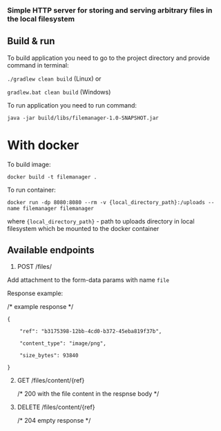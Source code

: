 ### Simple HTTP server for storing and serving arbitrary files in the local filesystem

## Build & run

To build application you need to go to the project directory and provide command in terminal:

`./gradlew clean build` (Linux) or

`gradlew.bat clean build` (Windows)

To run application you need to run command:

`java -jar build/libs/filemanager-1.0-SNAPSHOT.jar`

# With docker

To build image:

`docker build -t filemanager .`

To run container:

`docker run -dp 8080:8080 --rm -v {local_directory_path}:/uploads --name filemanager filemanager`

where `{local_directory_path}` - path to uploads directory in local filesystem which be mounted to the docker container


## Available endpoints

1. POST /files/

Add attachment to the form-data params with name `file`

Response example:

/* example response */

    {  

        "ref": "b3175398-12bb-4cd0-b372-45eba819f37b",  

        "content_type": "image/png",
 
        "size_bytes": 93840
 
    }

2. GET /files/content/{ref}

    /* 200 with the file content in the respnse body */
    
3. DELETE /files/content/{ref}

    /* 204 empty response */
